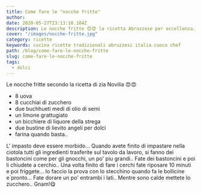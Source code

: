 ```yaml
---
title: Come fare le "nocche fritte"
author:
date: 2020-05-27T23:13:10.104Z
description: Le nocche fritte 😍😍 la ricetta Abruzzese per eccellenza.
cover: "/images/nocche-fritte.jpg"
category: ricette
keywords: cucina ricette tradizionali abruzzesi italia cuoco chef
path: /blog/come-fare-le-nocche-fritte
slug: come-fare-le-nocche-fritte
tags:
  - dolci
---
```


Le nocche fritte secondo la ricetta di zia Novilia 😍😍

- 8 uova
- 8 cucchiai di zucchero
- due buchhueti medi di olio di semi
- un limone grattugiato
- un bicchiere di liquore della strega
- due bustine di lievito angeli per dolci
- farina quando basta..

L' impasto deve essere morbido... Quando avete finito di impastare nella ciotola tutti gli ingredienti trasferite sul tavolo da lavoro, si fanno dei bastoncini come per gli gnocchi, un po' piu grandi.. Fate dei bastoncini e poi li chiudete a cerchio.. Una volta finito di fare i cerchi fate riposare 10 minuti e poi friggete... Io faccio la prova con lo stecchino quando fa le bollicine e`pronto... Fate dorare un po' entrambi i lati.. Mentre sono calde mettete lo zucchero.. Gnam!😋
